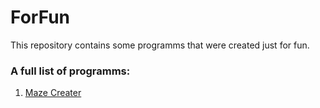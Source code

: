 # ForFun

This repository contains some programms that were created just for fun. 

### A full list of programms:

1. [Maze Creater](https://github.com/EvgrafovMichail/forfun/blob/main/maze_creater.ipynb)

